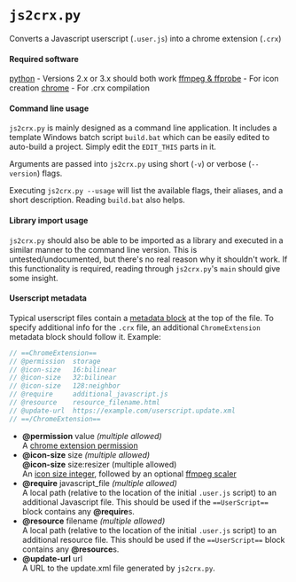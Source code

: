 # ```js2crx.py```
Converts a Javascript userscript (```.user.js```) into a chrome extension (```.crx```)

#### Required software
<a href="https://www.python.org/downloads/" target="_blank">python</a> - Versions 2.x or 3.x should both work
<a href="https://www.ffmpeg.org/download.html" target="_blank">ffmpeg &amp; ffprobe</a> - For icon creation
<a href="https://www.google.com/chrome/index.html" target="_blank">chrome</a> - For .crx compilation

#### Command line usage
```js2crx.py``` is mainly designed as a command line application. It includes a template Windows batch script ```build.bat``` which can be easily edited to auto-build a project. Simply edit the ```EDIT_THIS``` parts in it.

Arguments are passed into ```js2crx.py``` using short (```-v```) or verbose (```--version```) flags.

Executing ```js2crx.py --usage``` will list the available flags, their aliases, and a short description. Reading ```build.bat``` also helps.

#### Library import usage
```js2crx.py``` should also be able to be imported as a library and executed in a similar manner to the command line version. This is untested/undocumented, but there's no real reason why it shouldn't work. If this functionality is required, reading through ```js2crx.py```'s ```main``` should give some insight.

#### Userscript metadata
Typical userscript files contain a <a href="http://wiki.greasespot.net/Metadata_Block" target="_blank">metadata block</a> at the top of the file. To specify additional info for the ```.crx``` file, an additional ```ChromeExtension``` metadata block should follow it. Example:

```javascript
// ==ChromeExtension==
// @permission  storage
// @icon-size   16:bilinear
// @icon-size   32:bilinear
// @icon-size   128:neighbor
// @require     additional_javascript.js
// @resource    resource_filename.html
// @update-url  https://example.com/userscript.update.xml
// ==/ChromeExtension==
```

<ul>
	<li>
		<b>@</b><b>permission</b> value <i>(multiple allowed)</i><br />
		A <a href="https://developer.chrome.com/extensions/declare_permissions" target="_blank">chrome extension permission</a>
	</li>
	<li>
		<b>@</b><b>icon-size</b> size <i>(multiple allowed)</i><br />
		<b>@</b><b>icon-size</b> size:resizer (multiple allowed)<br />
		An <a href="https://developer.chrome.com/extensions/manifest/icons" target="_blank">icon size integer</a>, followed by an optional <a href="https://www.ffmpeg.org/ffmpeg-scaler.html#sws_005fflags" target="_blank">ffmpeg scaler</a>
	</li>
	<li>
		<b>@</b><b>require</b> javascript_file <i>(multiple allowed)</i><br />
		A local path (relative to the location of the initial <code>.user.js</code> script) to an additional Javascript file. This should be used if the <code>==UserScript==</code> block contains any <b>@</b><b>require</b>s.
	</li>
	<li>
		<b>@</b><b>resource</b> filename <i>(multiple allowed)</i><br />
		A local path (relative to the location of the initial <code>.user.js</code> script) to an additional resource file. This should be used if the <code>==UserScript==</code> block contains any <b>@</b><b>resource</b>s.
	</li>
	<li>
		<b>@</b><b>update-url</b> url<br />
		A URL to the update.xml file generated by <code>js2crx.py</code>.
	</li>
</ul>
